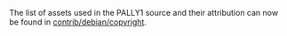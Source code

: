 The list of assets used in the PALLY1 source and their attribution can now be found in [contrib/debian/copyright](../contrib/debian/copyright).
